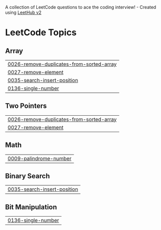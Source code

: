 A collection of LeetCode questions to ace the coding interview! - Created using [LeetHub v2](https://github.com/arunbhardwaj/LeetHub-2.0)
<!---LeetCode Topics Start-->
# LeetCode Topics
## Array
|  |
| ------- |
| [0026-remove-duplicates-from-sorted-array](https://github.com/ashishmishra75/leetcode-Practise/tree/master/0026-remove-duplicates-from-sorted-array) |
| [0027-remove-element](https://github.com/ashishmishra75/leetcode-Practise/tree/master/0027-remove-element) |
| [0035-search-insert-position](https://github.com/ashishmishra75/leetcode-Practise/tree/master/0035-search-insert-position) |
| [0136-single-number](https://github.com/ashishmishra75/leetcode-Practise/tree/master/0136-single-number) |
## Two Pointers
|  |
| ------- |
| [0026-remove-duplicates-from-sorted-array](https://github.com/ashishmishra75/leetcode-Practise/tree/master/0026-remove-duplicates-from-sorted-array) |
| [0027-remove-element](https://github.com/ashishmishra75/leetcode-Practise/tree/master/0027-remove-element) |
## Math
|  |
| ------- |
| [0009-palindrome-number](https://github.com/ashishmishra75/leetcode-Practise/tree/master/0009-palindrome-number) |
## Binary Search
|  |
| ------- |
| [0035-search-insert-position](https://github.com/ashishmishra75/leetcode-Practise/tree/master/0035-search-insert-position) |
## Bit Manipulation
|  |
| ------- |
| [0136-single-number](https://github.com/ashishmishra75/leetcode-Practise/tree/master/0136-single-number) |
<!---LeetCode Topics End-->